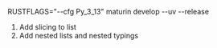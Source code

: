 RUSTFLAGS="--cfg Py_3_13" maturin develop --uv --release


1. Add slicing to list
2. Add nested lists and nested typings